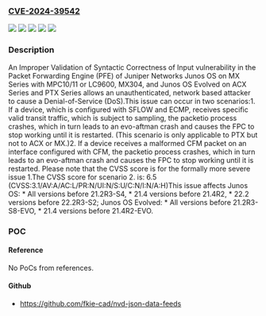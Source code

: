 ### [CVE-2024-39542](https://cve.mitre.org/cgi-bin/cvename.cgi?name=CVE-2024-39542)
![](https://img.shields.io/static/v1?label=Product&message=Junos%20OS%20Evolved&color=blue)
![](https://img.shields.io/static/v1?label=Product&message=Junos%20OS&color=blue)
![](https://img.shields.io/static/v1?label=Version&message=0%3C%2021.2R3-S4%20&color=brighgreen)
![](https://img.shields.io/static/v1?label=Version&message=0%3C%2021.2R3-S8-EVO%20&color=brighgreen)
![](https://img.shields.io/static/v1?label=Vulnerability&message=1286%20Improper%20Validation%20of%20Syntactic%20Correctness%20of%20Input&color=brighgreen)

### Description

An Improper Validation of Syntactic Correctness of Input vulnerability in the Packet Forwarding Engine (PFE) of Juniper Networks Junos OS on MX Series with MPC10/11 or LC9600, MX304, and Junos OS Evolved on ACX Series and PTX Series allows an unauthenticated, network based attacker to cause a Denial-of-Service (DoS).This issue can occur in two scenarios:1. If a device, which is configured with SFLOW and ECMP, receives specific valid transit traffic, which is subject to sampling, the packetio process crashes, which in turn leads to an evo-aftman crash and causes the FPC to stop working until it is restarted. (This scenario is only applicable to PTX but not to ACX or MX.)2. If a device receives a malformed CFM packet on an interface configured with CFM, the packetio process crashes, which in turn leads to an evo-aftman crash and causes the FPC to stop working until it is restarted. Please note that the CVSS score is for the formally more severe issue 1.The CVSS score for scenario 2. is: 6.5 (CVSS:3.1/AV:A/AC:L/PR:N/UI:N/S:U/C:N/I:N/A:H)This issue affects Junos OS:  *  All versions before 21.2R3-S4,  *  21.4 versions before 21.4R2,  *  22.2 versions before 22.2R3-S2; Junos OS Evolved:  *  All versions before 21.2R3-S8-EVO,  *  21.4 versions before 21.4R2-EVO.

### POC

#### Reference
No PoCs from references.

#### Github
- https://github.com/fkie-cad/nvd-json-data-feeds

